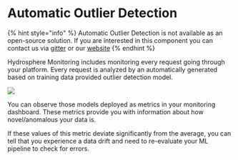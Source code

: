 # Automatic Outlier Detection

{% hint style="info" %}
Automatic Outlier Detection is not available as an open-source solution. If you are
interested in this component you can contact us via [gitter](https://gitter.im/Hydrospheredata/hydro-serving)
or our [website](https://hydrosphere.io)
{% endhint %}

Hydrosphere Monitoring includes monitoring every request going through your platform.
Every request is analyzed by an automatically generated based on training data provided
outlier detection model.

![](.../auto_od_metric.png)

You can observe those models deployed as metrics in your monitoring dashboard.
 These metrics provide you with information about how novel/anomalous your data is. 

If these values of this metric deviate significantly from the average, you can tell
 that you experience a data drift and need to re-evaluate your ML pipeline to check for errors.